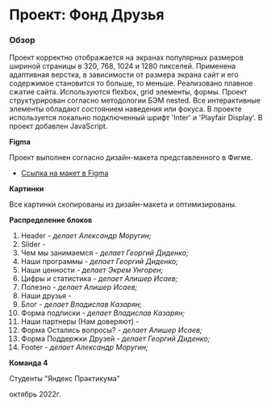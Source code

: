 # Проект: Фонд Друзья

### Обзор

Проект корректно отображается на экранах популярных размеров шириной страницы в 320, 768, 1024 и 1280 пикселей.
Применена адаптивная верстка, в зависимости от размера экрана сайт и его содержимое становится то больше, то меньше.
Реализовано плавное сжатие сайта. Используются flexbox, grid элементы, формы.
Проект структурирован согласно методологии БЭМ nested.
Все интерактивные элементы обладают состоянием наведения или фокуса.
В проекте используется локально подключенный шрифт 'Inter' и 'Playfair Display'.
В проект добавлен JavaScript.


**Figma**

Проект выполнен согласно дизайн-макета представленного в Фигме.
* [Ссылка на макет в Figma](https://www.figma.com/file/mOCTA1MNqW5l41Kmc1YzU8/%D0%A4%D0%BE%D0%BD%D0%B4-%D0%94%D1%80%D1%83%D0%B7%D1%8C%D1%8F?node-id=1%3A2)


**Картинки**

Все картинки скопированы из дизайн-макета и оптимизированы.


**Распределение блоков**

1. Header - *делает Александр Моругин;*
2. Slider - 
3. Чем мы занимаемся - *делает Георгий Диденко;*
4. Наши программы - *делает Георгий Диденко;*
5. Наши ценности - *делает Экрем Унгорен;*
6. Цифры и статистика - *делает Алишер Исаев;*
7. Полезно - *делает Алишер Исаев;*
8. Наши друзья - 
9. Блог - *делает Владислав Казарян;*
10. Форма подписки - *делает Владислав Казарян;*
11. Наши партнеры (Нам доверяют) -
12. Форма Остались вопросы? - *делает Алишер Исаев;*
13. Форма Поддержки Друзей - *делает Георгий Диденко;*
14. Footer - *делает Александр Моругин;*


**Команда 4**

Студенты "Яндекс Практикума"

октябрь 2022г.